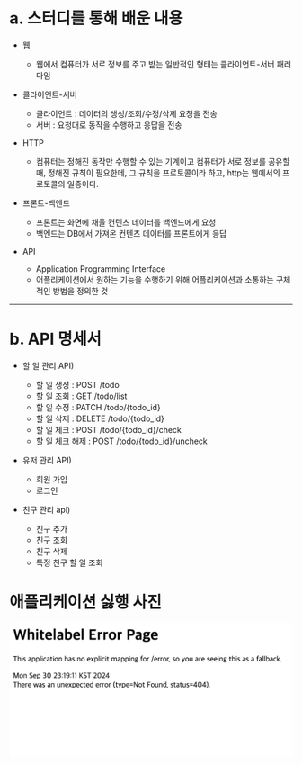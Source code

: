 # a. 스터디를 통해 배운 내용

- 웹
  - 웹에서 컴퓨터가 서로 정보를 주고 받는 일반적인 형태는 클라이언트-서버 패러다임

- 클라이언트-서버
  - 클라이언트 : 데이터의 생성/조회/수정/삭제 요청을 전송
  - 서버 : 요청대로 동작을 수행하고 응답을 전송

- HTTP
  - 컴퓨터는 정해진 동작만 수행할 수 있는 기계이고 컴퓨터가 서로 정보를 공유할 때, 정해진 규칙이 필요한데,
  그 규칙을 프로토콜이라 하고, http는 웹에서의 프로토콜의 일종이다.

- 프론트-백엔드
  - 프론트는 화면에 채울 컨텐츠 데이터를 백엔드에게 요청
  - 백엔드는 DB에서 가져온 컨텐츠 데이터를 프론트에게 응답

- API
  - Application Programming Interface
  - 어플리케이션에서 원하는 기능을 수행하기 위해 어플리케이션과 소통하는 구체적인 방법을 정의한 것

---

# b. API 명세서

- 할 일 관리 API)
  - 할 일 생성 : POST /todo
  - 할 일 조회 : GET /todo/list
  - 할 일 수정 : PATCH /todo/{todo_id}
  - 할 일 삭제 : DELETE /todo/{todo_id}
  - 할 일 체크 : POST /todo/{todo_id}/check
  - 할 일 체크 해제 : POST /todo/{todo_id}/uncheck

- 유저 관리 API)

  - 회원 가입
  - 로그인

- 친구 관리 api)

  - 친구 추가
  - 친구 조회
  - 친구 삭제
  - 특정 친구 할 일 조회

# 애플리케이션 싫행 사진
![img.png](./img.png)
